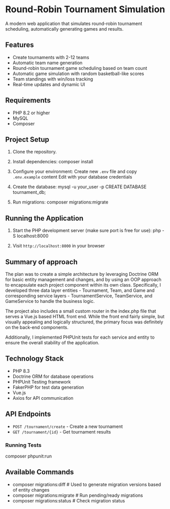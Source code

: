 # Round-Robin Tournament Simulation

A modern web application that simulates round-robin tournament scheduling, automatically generating games and results.

## Features

- Create tournaments with 2-12 teams
- Automatic team name generation
- Round-robin tournament game scheduling based on team count
- Automatic game simulation with random basketball-like scores
- Team standings with win/loss tracking
- Real-time updates and dynamic UI

## Requirements

- PHP 8.2 or higher
- MySQL
- Composer

## Project Setup

1. Clone the repository.

2. Install dependencies:
   composer install

3. Configure your environment:
   Create new `.env` file and copy `.env.example` content
   Edit with your database credentials

4. Create the database:
   mysql -u your_user -p CREATE DATABASE tournament_db;

5. Run migrations:
   composer migrations:migrate

## Running the Application

1. Start the PHP development server (make sure port is free for use):
   php -S localhost:8000

2. Visit `http://localhost:8000` in your browser

## Summary of approach

The plan was to create a simple architecture by leveraging Doctrine ORM for basic entity management and changes, and by using an OOP approach to encapsulate each project component within its own class. Specifically, I developed three data layer entities - Tournament, Team, and Game and corresponding service layers - TournamentService, TeamService, and GameService to handle the business logic.

The project also includes a small custom router in the index.php file that serves a Vue.js based HTML front end. While the front end fairly simple, but visually appealing and logically structured, the primary focus was definitely on the back-end components.

Additionally, I implemented PHPUnit tests for each service and entity to ensure the overall stability of the application.

## Technology Stack

- PHP 8.3
- Doctrine ORM for database operations
- PHPUnit Testing framework
- FakerPHP for test data generation
- Vue.js
- Axios for API communication

## API Endpoints

- `POST /tournament/create` - Create a new tournament
- `GET /tournament/{id}` - Get tournament results

### Running Tests

composer phpunit:run

## Available Commands

- composer migrations:diff # Used to generate migration versions based of entity changes
- composer migrations:migrate # Run pending/ready migrations
- composer migrations:status # Check migration status
